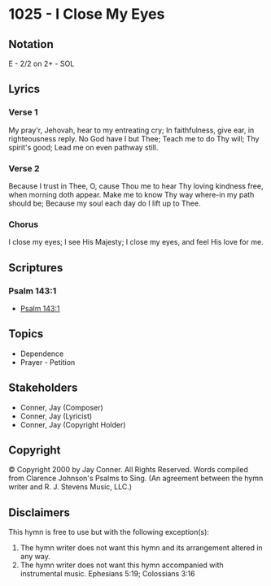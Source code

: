 # 1025 - I Close My Eyes

## Notation

E - 2/2 on 2+ - SOL

## Lyrics

### Verse 1

My pray'r, Jehovah, hear to my entreating cry; In faithfulness, give ear, in righteousness reply. No God have I but Thee; Teach me to do Thy will; Thy spirit's good; Lead me on even pathway still.

### Verse 2

Because I trust in Thee, O, cause Thou me to hear Thy loving kindness free, when morning doth appear. Make me to know Thy way where-in my path should be; Because my soul each day do I lift up to Thee.

### Chorus

I close my eyes; I see His Majesty; I close my eyes, and feel His love for me.


## Scriptures

### Psalm 143:1

- [Psalm 143:1](https://www.biblegateway.com/passage/?search=Psalm%20143%3A1)


## Topics

- Dependence
- Prayer - Petition

## Stakeholders

- Conner, Jay (Composer)
- Conner, Jay (Lyricist)
- Conner, Jay (Copyright Holder)

## Copyright

© Copyright 2000 by Jay Conner. All Rights Reserved. Words compiled from Clarence Johnson's Psalms to Sing.
(An agreement between the hymn writer and R. J. Stevens Music, LLC.)

## Disclaimers

This hymn is free to use but with the following exception(s):
1. The hymn writer does not want this hymn and its arrangement altered in any way.
2. The hymn writer does not want this hymn accompanied with instrumental music.
Ephesians 5:19; Colossians 3:16

